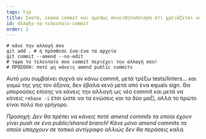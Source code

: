 ```yaml
---
tags: tip
title: Σκατά, έκανα commit και αμέσως συνειδητοποίησα ότι χρειάζεται να κάνω μια μικρή αλλαγή!
id: άλλαξε-το-τελευταίο-commit
order: 2
---
```


```git
# κάνε την αλλαγή σου
git add . # ή πρόσθεσε ένα-ένα τα αρχεία
git commit --amend --no-edit
# τώρα το τελευταίο σου commit περιέχει την αλλαγή σου!
# ΠΡΟΣΟΧΗ: ποτέ μη κάνεις amend public commits
```

Αυτό μου συμβαίνει συχνά αν κάνω commit, μετά τρέξω tests/linters... και γαμώ της γης τον άξονα, δεν έβαλα κενό μετά από ένα equals sign. Θα μπορούσες επίσης να κάνεις την αλλαγή ως νέο commit και μετά να κάνεις `rebase -i` έτσι ώστε να τα ενώσεις και τα δύο μαζί, αλλά το πρώτο είναι πολύ πιο γρήγορο. 

*Προσοχή: Δεν θα πρέπει να κάνεις ποτέ amend commits τα οποία έχουν γίνει push σε ένα public/shared branch! Κάνε μόνο amend commits τα οποία υπαρχουν σε τοπικό αντίγραφο αλλιώς δεν θα περάσεις καλά.*